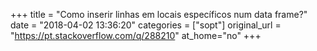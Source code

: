 +++
title = "Como inserir linhas em locais específicos num data frame?"
date = "2018-04-02 13:36:20"
categories = ["sopt"]
original_url = "https://pt.stackoverflow.com/q/288210"
at_home="no"
+++

